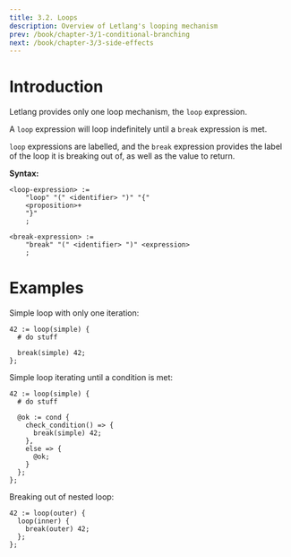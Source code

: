 ```yaml
---
title: 3.2. Loops
description: Overview of Letlang's looping mechanism
prev: /book/chapter-3/1-conditional-branching
next: /book/chapter-3/3-side-effects
---
```


# Introduction

Letlang provides only one loop mechanism, the `loop` expression.

A `loop` expression will loop indefinitely until a `break` expression is met.

`loop` expressions are labelled, and the `break` expression provides the label
of the loop it is breaking out of, as well as the value to return.

**Syntax:**

```bnf
<loop-expression> :=
    "loop" "(" <identifier> ")" "{"
    <proposition>+
    "}"
    ;

<break-expression> :=
    "break" "(" <identifier> ")" <expression>
    ;
```

# Examples

Simple loop with only one iteration:

```letlang
42 := loop(simple) {
  # do stuff

  break(simple) 42;
};
```

Simple loop iterating until a condition is met:

```letlang
42 := loop(simple) {
  # do stuff

  @ok := cond {
    check_condition() => {
      break(simple) 42;
    },
    else => {
      @ok;
    }
  };
};
```

Breaking out of nested loop:

```letlang
42 := loop(outer) {
  loop(inner) {
    break(outer) 42;
  };
};
```
